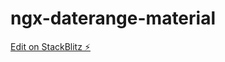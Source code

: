 # ngx-daterange-material

[Edit on StackBlitz ⚡️](https://stackblitz.com/edit/ngx-daterange-material)